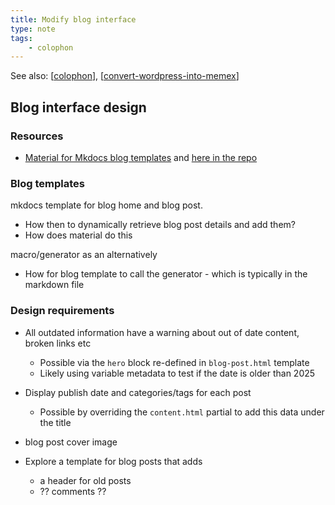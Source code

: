 ```yaml
---
title: Modify blog interface
type: note
tags: 
    - colophon
---
```


See also: [[colophon]], [[convert-wordpress-into-memex]]

## Blog interface design

### Resources

- [Material for Mkdocs blog templates](https://andre601.ch/blog/2025/02-10-integrate-gitea-forgejo-stats/) and [here in the repo](https://github.com/squidfunk/mkdocs-material/blob/master/material/templates/blog-post.html)


### Blog templates

mkdocs template for blog home and blog post.

- How then to dynamically retrieve blog post details and add them?
- How does material do this

macro/generator as an alternatively

- How for blog template to call the generator - which is typically in the markdown file

### Design requirements

- All outdated information have a warning about out of date content, broken links etc

    - Possible via the `hero` block re-defined in `blog-post.html` template
    - Likely using variable metadata to test if the date is older than 2025

- Display publish date and categories/tags for each post

    - Possible by overriding the `content.html` partial to add this data under the title

- blog post cover image

- Explore a template for blog posts that adds
  - a header for old posts
  - ?? comments ??



[//begin]: # "Autogenerated link references for markdown compatibility"
[colophon]: colophon "About (Colophon)"
[convert-wordpress-into-memex]: convert-wordpress-into-memex "Convert Wordpress into Memex"
[//end]: # "Autogenerated link references"